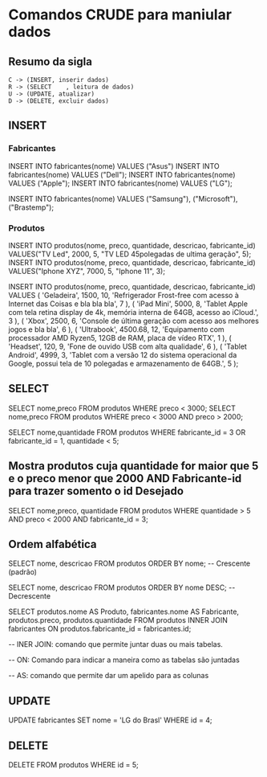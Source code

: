 # Comandos CRUDE para maniular dados

## Resumo da sigla
    C -> (INSERT, inserir dados)
    R -> (SELECT    , leitura de dados)
    U -> (UPDATE, atualizar)
    D -> (DELETE, excluir dados)

## INSERT

### Fabricantes
INSERT INTO fabricantes(nome) VALUES ("Asus")
INSERT INTO fabricantes(nome) VALUES ("Dell");
INSERT INTO fabricantes(nome) VALUES ("Apple");
INSERT INTO fabricantes(nome) VALUES ("LG");

INSERT INTO fabricantes(nome) 
VALUES ("Samsung"), ("Microsoft"), ("Brastemp");

### Produtos
INSERT INTO produtos(nome, preco, quantidade, descricao, fabricante_id)
    VALUES("TV Led", 2000, 5, "TV LED 45polegadas de ultima geração", 5);
INSERT INTO produtos(nome, preco, quantidade, descricao, fabricante_id)
    VALUES("Iphone XYZ", 7000, 5, "Iphone 11", 3);


INSERT INTO produtos(nome, preco, quantidade, descricao, fabricante_id) VALUES
(
    'Geladeira',
    1500,
    10,
    'Refrigerador Frost-free com acesso à Internet das Coisas e bla bla bla',
    7
),
(
    'iPad Mini',
    5000,
    8,
    'Tablet Apple com tela retina display de 4k, memória interna de 64GB, acesso ao iCloud.',
    3
),
(
    'Xbox',
    2500,
    6,
    'Console de última geração com acesso aos melhores jogos e bla bla',
    6
),
(
    'Ultrabook',
    4500.68,
    12,
    'Equipamento com processador AMD Ryzen5, 12GB de RAM, placa de vídeo RTX',
    1
),
(
    'Headset',
    120,
    9,
    'Fone de ouvido USB com alta qualidade',
    6
),
(
    'Tablet Android',
    4999,
    3,
    'Tablet com a versão 12 do sistema operacional da Google, possui tela de 10 polegadas e armazenamento de 64GB.',
    5
);

## SELECT
SELECT nome,preco FROM produtos WHERE preco < 3000;
SELECT nome,preco FROM produtos 
WHERE preco < 3000 AND preco > 2000;

SELECT nome,quantidade FROM produtos 
WHERE fabricante_id = 3 OR fabricante_id = 1, quantidade < 5;

## Mostra produtos cuja quantidade for maior que 5 e o preco menor que 2000 AND Fabricante-id para trazer somento o id Desejado
SELECT nome,preco, quantidade FROM produtos
WHERE quantidade > 5 AND preco < 2000 AND fabricante_id = 3;

## Ordem alfabética
SELECT nome, descricao FROM produtos
ORDER BY nome; -- Crescente (padrão)


SELECT nome, descricao FROM produtos
ORDER BY nome DESC; -- Decrescente 

SELECT 
    produtos.nome AS Produto, 
    fabricantes.nome AS Fabricante, 
    produtos.preco, 
    produtos.quantidade
FROM produtos INNER JOIN fabricantes
ON produtos.fabricante_id = fabricantes.id;

-- INER JOIN: comando que permite juntar duas ou mais tabelas.

-- ON: Comando para indicar a maneira como as tabelas são juntadas

-- AS: comando que permite dar um apelido para as colunas

## UPDATE
UPDATE fabricantes SET nome = 'LG do Brasl'
WHERE id = 4;

## DELETE
DELETE FROM produtos WHERE id = 5;